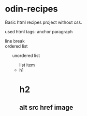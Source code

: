 # odin-recipes

Basic html recipes project without css.

used html tags:
   anchor <a>
   paragraph <p>
   line break <br>
   ordered list <ol>
   unordered list <ul>
   list item <li>
   h1 <h1>
   h2 <h2>
   alt <alt>
   src <src>
   href <href>
   image <img>


